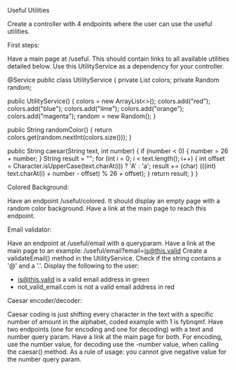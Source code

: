 Useful Utilities

Create a controller with 4 endpoints where the user can use the useful utilities.

First steps:

Have a main page at /useful.
This should contain links to all available utilities detailed below.
Use this UtilityService as a dependency for your controller.

@Service
public class UtilityService {
private List<String> colors;
private Random random;

public UtilityService() {
colors = new ArrayList<>();
colors.add("red");
colors.add("blue");
colors.add("lime");
colors.add("orange");
colors.add("magenta");
random = new Random();
}

public String randomColor() {
return colors.get(random.nextInt(colors.size()));
}

public String caesar(String text, int number) {
if (number < 0) {
number = 26 + number;
}
String result = "";
for (int i = 0; i < text.length(); i++) {
int offset = Character.isUpperCase(text.charAt(i)) ? 'A' : 'a';
result += (char) (((int) text.charAt(i) + number - offset) % 26 + offset);
}
return result;
}
}

Colored Background:

Have an endpoint /useful/colored.
It should display an empty page with a random color background.
Have a link at the main page to reach this endpoint.

Email validator:

Have an endpoint at /useful/email with a queryparam.
Have a link at the main page to an example: /useful/email?email=is@this.valid
Create a validateEmail() method in the UtilityService.
Check if the string contains a '@' and a '.'.
Display the following to the user:
- is@this.valid is a valid email address in green
- not_valid_email.com is not a valid email address in red

Caesar encoder/decoder:

Caesar coding is just shifting every character in the text with a specific number of amount
in the alphabet, coded example with 1 is fybnqmf.
Have two endpoints (one for encoding and one for decoding) with a text and number query param.
Have a link at the main page for both.
For encoding, use the number value, for decoding use the -number value,
when calling the caesar() method.
As a rule of usage: you cannot give negative value for the number query param.
